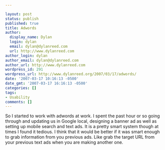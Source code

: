 ```yaml
---

layout: post
status: publish
published: true
title: Adwords
author:
  display_name: Dylan
  login: dylan
  email: dylan@dylanreed.com
  url: http://www.dylanreed.com
author_login: dylan
author_email: dylan@dylanreed.com
author_url: http://www.dylanreed.com
wordpress_id: 291
wordpress_url: http://www.dylanreed.org/2007/03/17/adwords/
date: '2007-03-17 10:16:13 -0500'
date_gmt: '2007-03-17 16:16:13 -0500'
categories: []
tags:
- Usability
comments: []
---
```


So I started to work with adwords at work. I spent the past hour or so going through and updating us in Google local, designing a banner ad as well as setting up mobile search and text ads. It is a pretty smart system though at times I found it tedious. I think that it would be better if it was smart enough to grab information from you previous ads. Like grab the target URL from your previous text ads when you are making another one.
